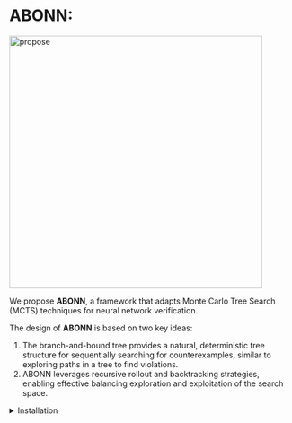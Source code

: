 # ABONN: 






<img src="https://i.postimg.cc/qRFzWcTt/mcts.png" alt="propose" width="450"/>

We propose **ABONN**, a framework that adapts Monte Carlo Tree Search (MCTS) techniques for neural network verification. 

The design of **ABONN** is based on two key ideas:
1. The branch-and-bound tree provides a natural, deterministic tree structure for sequentially searching for counterexamples, similar to exploring paths in a tree to find violations.
2. ABONN leverages recursive rollout and backtracking strategies, enabling effective balancing exploration and exploitation of the search space.

<details><summary> Installation </summary>
<p>
## 1.Configuration 
#### 1.1 Configuration for MiniConda
```
curl -LO https://repo.anaconda.com/miniconda/Miniconda3-latest-Linux-x86_64.sh 
bash Miniconda3-latest-Linux-x86_64.sh -b -u
source ~/miniconda3/bin/activate conda init bash

conda create -n py38 python=3.8 -y
conda activate py38
```
### 1.2 Configuration for Working environments

```
pip install -r requirements.txt
```

#### 1.3 Configuration for Gurobi

For Linux-based systems the installation steps are: 

Install Gurobi:
```
wget https://packages.gurobi.com/9.1/gurobi9.1.2_linux64.tar.gz
tar -xvf gurobi9.1.2_linux64.tar.gz
cd gurobi912/linux64/src/build
sed -ie 's/^C++FLAGS =.*$/& -fPIC/' Makefile
make
cp libgurobi_c++.a ../../lib/
cd ../../
cp lib/libgurobi91.so /usr/local/lib -> (You may need to use sudo command for this)   
python3 setup.py install
cd ../../
```

```
export GUROBI_HOME="$HOME/opt/gurobi950/linux64"
export GRB_LICENSE_FILE="$HOME/gurobi.lic"
export PATH="${PATH}:${GUROBI_HOME}/bin"
export LD_LIBRARY_PATH=$LD_LIBRARY_PATH:/$HOME/usr/local/lib:/usr/local/lib
```

Getting the free academic license To run GUROBI one also needs to get a free academic license. https://www.gurobi.com/documentation/9.5/quickstart_linux/retrieving_a_free_academic.html#subsection:academiclicense

a) Register using any academic email ID on the GUROBI website. 

b) Generate the license on https://portal.gurobi.com/iam/licenses/request/

Choose Named-user Academic

c)Use the command in the command prompt to generate the license.

(If not automatically done, place the license in one of the following locations “/opt/gurobi/gurobi.lic” or “$HOME/gurobi.lic”)

```
wget https://packages.gurobi.com/9.1/gurobi9.1.2_linux64.tar.gz 
tar -xvf gurobi9.1.2_linux64.tar.gz 
cd gurobi912/linux64/src/build 
sed -ie 's/^C++FLAGS =.*$/& -fPIC/' Makefile make cp libgurobi_c++.a ../../lib/ 
cd ../../ cp lib/libgurobi91.so /usr/local/lib 
python3 setup.py install cd ../../
export GUROBI_HOME="$HOME/opt/gurobi950/linux64" 

```
- Apply for your gurobi.lic path
``` 
export GRB_LICENSE_FILE="$HOME/gurobi.lic" 
export PATH="${PATH}:${GUROBI_HOME}/bin" 
export LD_LIBRARY_PATH=$LD_LIBRARY_PATH:/$HOME/usr/local/lib:/usr/local/lib

conda config --add channels https://conda.anaconda.org/gurobi

conda install gurobi -y

```


-------------

## Part II: Verification


### II.1 Demonstration with a toy example

``` 
python mcts_demo.py 
```

As shown

```
===========Performing Traditional BaB ===========
cur_spec:  -2.6515151515151514 {}
cur_spec:  -2.5200000000000005 {(1, 1): -1}
cur_spec:  -2.6515151515151514 {(1, 1): 1}
cur_spec:  0.2333333333333334 {(1, 1): -1, (1, 0): -1}
cur_spec:  -0.75 {(1, 1): -1, (1, 0): 1}
cur_spec:  0.2333333333333334 {(1, 1): 1, (1, 0): -1}
cur_spec:  -2.033333333333333 {(1, 1): 1, (1, 0): 1}
find a counterexample 1.0 0.0 [-3.4]
Total analyzer calls:  7

```

<img src="https://i.postimg.cc/2S9zjSKG/mcts-Traditional-Bab.jpg" alt="BaB-baseline" width="450"/>

```
===========Performing ABONN ===========

cur_spec:  -2.6515151515151514 {}
cur_spec:  -2.5200000000000005 {(1, 1): -1}
cur_spec:  -2.6515151515151514 {(1, 1): 1}
cur_spec:  0.2333333333333334 {(1, 1): 1, (1, 0): -1}
cur_spec:  -2.033333333333333 {(1, 1): 1, (1, 0): 1}
find a counterexample 1.0 0.0 [-3.4]
Total analyzer calls:  5

```

<img src="https://i.postimg.cc/wjjqdm03/mcts-run.jpg" alt="mcts-baseline" width="450"/>




#### II.2 Running experiments

```
# e.g. To run CIFAR dataset with OVAL_WIDE model.
python verifier.py cifar10ovalwide 01
```

```
# e.g. To run MNIST dataset with L4 model.
python verifier.py mnistL4 01
```

## Part III Results 

Our presented results on the paper are all available at ./experiment

- All raw data executed results, please refer to ./experiment/csv

- All experimental figures utilized in our paper are summarized in ./experiment/ipynb


## License and Copyright

Licensed under the [Apache License](https://www.apache.org/licenses/LICENSE-2.0)
- Our implementation is built on top of 
    - [ERAN] https://github.com/eth-sri/eran
    - [IVAN] https://github.com/uiuc-arc/Incremental-DNN-Verification 
    
